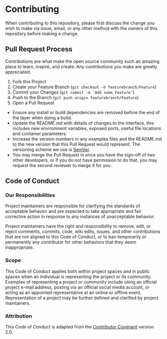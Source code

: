 # Contributing

When contributing to this repository, please first discuss the change you wish to make via issue,
email, or any other method with the owners of this repository before making a change. 

## Pull Request Process

Contributions are what make the open source community such an amazing place 
to learn, inspire, and create. Any contributions you make are greatly appreciated.
1. Fork this Project
2. Create your Feature Branch (`git checkout -b featurebranch/Feature`)
3. Commit your Changes (`git commit -m 'Add some Feature'`)
4. Push to the Branch (`git push origin featurebranch/Feature`)
5. Open a Pull Request

- Ensure any install or build dependencies are removed before the end of the layer when doing a build.
- Update the README.md with details of changes to the interface, this includes new environment variables, 
exposed ports, useful file locations and container parameters.
- Increase the version numbers in any examples files and the README.md to the new version that this 
Pull Request would represent. The versioning scheme we use is [SemVer](http://semver.org/).
- You may merge the Pull Request in once you have the sign-off of two other developers, or if you 
do not have permission to do that, you may request the second reviewer to merge it for you.

## Code of Conduct

### Our Responsibilities

Project maintainers are responsible for clarifying the standards of acceptable
behavior and are expected to take appropriate and fair corrective action in
response to any instances of unacceptable behavior.

Project maintainers have the right and responsibility to remove, edit, or
reject comments, commits, code, wiki edits, issues, and other contributions
that are not aligned to this Code of Conduct, or to ban temporarily or
permanently any contributor for other behaviors that they deem inappropriate.

### Scope

This Code of Conduct applies both within project spaces and in public spaces
when an individual is representing the project or its community. Examples of
representing a project or community include using an official project e-mail
address, posting via an official social media account, or acting as an appointed
representative at an online or offline event. Representation of a project may be
further defined and clarified by project maintainers.

### Attribution

This Code of Conduct is adapted from the [Contributor Covenant](https://www.contributor-covenant.org/version/2/0/code_of_conduct/) version 2.0.
